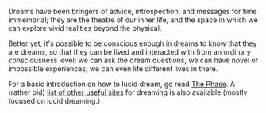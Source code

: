Dreams have been bringers of advice, introspection, and messages for time immemorial; they are the theatre of our inner life, and the space in which we can explore vivid realities beyond the physical.

Better yet, it's possible to be conscious enough in dreams to know that they are dreams, so that they can be lived and interacted with from an ordinary consciousness level; we can ask the dream questions, we can have novel or impossible experiences; we can even life different lives in there.

For a basic introduction on how to lucid dream, go read [The Phase](https://obe4u.com/study/practical-guidebook/). A (rather old) [list of other useful sites](dream/2009-11-09-useful-sites-compilation.md) for dreaming is also available (mostly focused on lucid dreaming.)